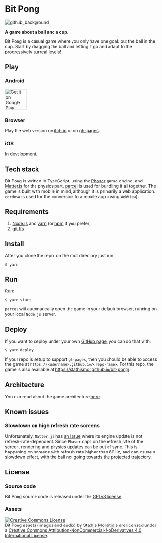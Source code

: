 # Bit Pong

![github_background](https://user-images.githubusercontent.com/908935/87860930-53889400-c939-11ea-853c-624406a8fd9d.png)

**A game about a ball and a cup.**

Bit Pong is a casual game where you only have one goal: put the ball in the cup. Start by dragging the ball and letting it go and adapt to the progressively surreal levels!

## Play

### Android

<a href='https://play.google.com/store/apps/details?id=strahius.bitpong&pcampaignid=github'>
    <img alt='Get it on Google Play' src='https://play.google.com/intl/en_gb/badges/static/images/badges/en-play-badge.png' height=70px/>
</a>

### Browser

Play the web version on [itch.io](https://strahius.itch.io/bit-pong) or on [gh-pages](https://stathismor.github.io/bit-pong/).

### iOS

In development.

## Tech stack

Bit Pong is written in TypeScript, using the [Phaser](https://github.com/photonstorm/phaser) game engine, and [Matter.js](https://brm.io/matter-js/) for the physics part. [parcel](https://parceljs.org/) is used for bundling it all together. The game is built with mobile in mind, although it is primarily a web application. `cordova` is used for the conversion to a mobile app (using `WebView`).

## Requirements

1. [Node.js](https://nodejs.org/en/download/) and [yarn](https://classic.yarnpkg.com/en/docs/install) (or [npm](https://www.npmjs.com/) if you prefer)
2. [git-lfs](https://git-lfs.github.com/)

## Install

After you clone the repo, on the root directory just run:

`$ yarn`

## Run

Run:

`$ yarn start`

`parcel` will automatically open the game in your default browser, running on your local `Node.js` server.

## Deploy

If you want to deploy under your own [GitHub page](https://pages.github.com/), you can do that with:

`$ yarn deploy`

If your repo is setup to support `gh-pages`, then you should be able to access the game at `https://<username>.github.io/<repo-name>`. For this repo, the game is also available at https://stathismor.github.io/bit-pong/.

## Architecture

You can read about the game architecture [here](ARCHITECTURE.md).

## Known issues

### Slowdown on high refresh rate screens

Unfortunately, `Matter.js` has [an issue](https://github.com/photonstorm/phaser/issues/3957) where its engine update is not refresh-rate-dependent. Since `Phaser` caps on the refresh rate of the screen, rendering and physics updates can be out of sync. This is happening on screens with refresh rate higher than 60Hz, and can cause a slowdown effect, with the ball not going towards the projected trajectory.

## License

### Source code

Bit Pong source code is released under the [GPLv3 license](https://opensource.org/licenses/GPL-3.0).

### Assets

<a rel="license" href="http://creativecommons.org/licenses/by-nc-nd/4.0/"><img alt="Creative Commons License" style="border-width:0" src="https://i.creativecommons.org/l/by-nc-nd/4.0/88x31.png" /></a><br /><span xmlns:dct="http://purl.org/dc/terms/" property="dct:title">Bit Pong assets (images and audio)</span> by <a xmlns:cc="http://creativecommons.org/ns#" href="https://github.com/stathismor/bit-pong" property="cc:attributionName" rel="cc:attributionURL">Stathis Moraitidis</a> are licensed under a <a rel="license" href="http://creativecommons.org/licenses/by-nc-nd/4.0/">Creative Commons Attribution-NonCommercial-NoDerivatives 4.0 International License</a>.
